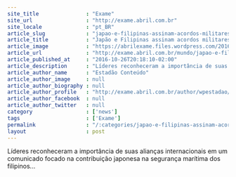 ```yaml
---
site_title               : "Exame"
site_url                 : "http://exame.abril.com.br"
site_locale              : "pt_BR"
article_slug             : "japao-e-filipinas-assinam-acordos-militares-e-economicos"
article_title            : "Japão e Filipinas assinam acordos militares e econômicos"
article_image            : "https://abrilexame.files.wordpress.com/2016/10/2016-10-25t063122z_1610488887_s1aeuiynbmaa_rtrmadp_3_philippines-duterte-e1477397131919.jpg?quality=70&strip=all&w=1024"
article_url              : "http://exame.abril.com.br/mundo/japao-e-filipinas-assinam-acordos-militares-e-economicos/"
article_published_at     : "2016-10-26T20:18:10-02:00"
article_description      : "Líderes reconheceram a importância de suas alianças internacionais em um comunicado focado na contribuição japonesa na segurança marítima dos filipinos..."
article_author_name      : "Estadão Conteúdo"
article_author_image     : null
article_author_biography : null
article_author_profile   : "http://exame.abril.com.br/author/wpestadao/"
article_author_facebook  : null
article_author_twitter   : null
category                 : ['news']
tags                     : ['Exame']
permalink                : "/:categories/japao-e-filipinas-assinam-acordos-militares-e-economicos/"
layout                   : post
---
```


Líderes reconheceram a importância de suas alianças internacionais em um comunicado focado na contribuição japonesa na segurança marítima dos filipinos...

